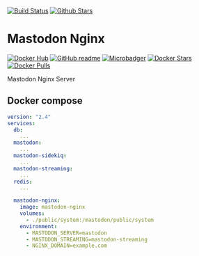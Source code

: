 [![Build Status](https://img.shields.io/travis/SuperSandro2000/docker-images.svg?maxAge=43200)](https://travis-ci.org/SuperSandro2000/docker-images)
[![Github Stars](https://img.shields.io/github/stars/supersandro2000/docker-images.svg?maxAge=43200&label=Stars)](https://github.com/SuperSandro2000/docker-images)

# Mastodon Nginx

[![Docker Hub](https://img.shields.io/badge/Docker-hub-blue.svg)](https://hub.docker.com/r/supersandro2000/mastodon-nginx/)
[![GitHub readme](https://img.shields.io/badge/GitHub-readme-blue.svg)](https://github.com/SuperSandro2000/docker-images/blob/master/mastodon-nginx/README.md)
[![Microbadger](https://images.microbadger.com/badges/image/supersandro2000/mastodon-nginx.svg)](https://microbadger.com/images/supersandro2000/mastodon-nginx)
[![Docker Stars](https://img.shields.io/docker/stars/supersandro2000/mastodon-nginx.svg?maxAge=43200)](https://hub.docker.com/r/supersandro2000/mastodon-nginx/)
[![Docker Pulls](https://img.shields.io/docker/pulls/supersandro2000/mastodon-nginx.svg?maxAge=43200)](https://hub.docker.com/r/supersandro2000/mastodon-nginx/)

Mastodon Nginx Server

## Docker compose

````yaml
version: "2.4"
services:
  db:
    ...
  mastodon:
    ...
  mastodon-sidekiq:
    ...
  mastodon-streaming:
    ...
  redis:
    ...

  mastodon-nginx:
    image: mastodon-nginx
    volumes:
      - ./public/system:/mastodon/public/system
    environment:
      - MASTODON_SERVER=mastodon
      - MASTODON_STREAMING=mastodon-streaming
      - NGINX_DOMAIN=example.com
````
